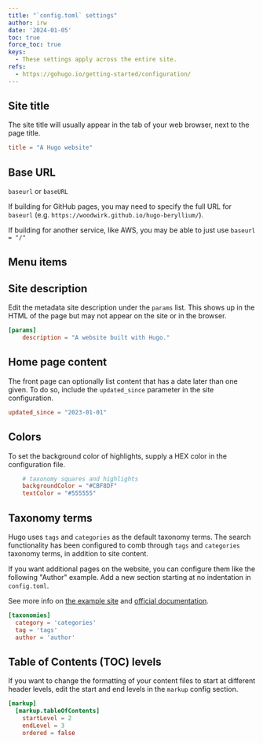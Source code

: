 ```yaml
---
title: "`config.toml` settings"
author: irw
date: '2024-01-05'
toc: true
force_toc: true
keys:
  - These settings apply across the entire site.
refs:
  - https://gohugo.io/getting-started/configuration/
---
```


## Site title

The site title will usually appear in the tab of your web browser, next to the page title.

```toml
title = "A Hugo website"
```

## Base URL

`baseurl` or `baseURL`

If building for GitHub pages, you may need to specify the full URL for `baseurl` (e.g. `https://woodwirk.github.io/hugo-beryllium/`). 

If building for another service, like AWS, you may be able to just use `baseurl = "/"`

## Menu items

## Site description

Edit the metadata site description under the `params` list. This shows up in the HTML of the page but may not appear on the site or in the browser.

```toml
[params]
    description = "A website built with Hugo."
```

## Home page content

The front page can optionally list content that has a date later than one given. To do so, include the `updated_since` parameter in the site configuration.

```toml
updated_since = "2023-01-01"
```

## Colors

To set the background color of highlights, supply a HEX color in the configuration file.

```toml
    # taxonomy squares and highlights
    backgroundColor = "#CBF8DF"
    textColor = "#555555"
```

## Taxonomy terms

Hugo uses `tags` and `categories` as the default taxonomy terms. The search functionality has been configured to comb through `tags` and `categories` taxonomy terms, in addition to site content.

If you want additional pages on the website, you can configure them like the following "Author" example. Add a new section starting at no indentation in `config.toml`.

See more info on [the example site](/hugo-usage/taxonomy/) and [official documentation](https://gohugo.io/content-management/taxonomies/).

```toml
[taxonomies]
  category = 'categories'
  tag = 'tags'
  author = 'author'
```

## Table of Contents (TOC) levels

If you want to change the formatting of your content files to start at different header levels, edit the start and end levels in the `markup` config section.

```toml
[markup]
  [markup.tableOfContents]
    startLevel = 2
    endLevel = 3
    ordered = false
```